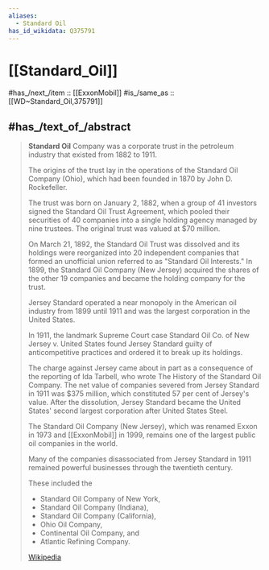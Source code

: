```yaml
---
aliases:
  - Standard Oil
has_id_wikidata: Q375791
---
```


# [[Standard_Oil]] 

#has_/next_/item :: [[ExxonMobil]] 
#is_/same_as :: [[WD~Standard_Oil,375791]]

## #has_/text_of_/abstract 

> **Standard Oil** Company was a corporate trust in the petroleum industry that existed from 1882 to 1911. 
> 
> The origins of the trust lay in the operations of the Standard Oil Company (Ohio), 
> which had been founded in 1870 by John D. Rockefeller. 
> 
> The trust was born on January 2, 1882, when a group of 41 investors signed the Standard Oil Trust Agreement, 
> which pooled their securities of 40 companies into a single holding agency managed by nine trustees. 
> The original trust was valued at $70 million. 
> 
> On March 21, 1892, the Standard Oil Trust was dissolved 
> and its holdings were reorganized into 20 independent companies that formed an unofficial union 
> referred to as "Standard Oil Interests." 
> In 1899, the Standard Oil Company (New Jersey) acquired the shares of the other 19 companies 
> and became the holding company for the trust.
>
> Jersey Standard operated a near monopoly in the American oil industry from 1899 until 1911 
> and was the largest corporation in the United States. 
> 
> In 1911, the landmark Supreme Court case Standard Oil Co. of New Jersey v. United States 
> found Jersey Standard guilty of anticompetitive practices and ordered it to break up its holdings. 
> 
> The charge against Jersey came about in part as a consequence of the reporting of Ida Tarbell, 
> who wrote The History of the Standard Oil Company. 
> The net value of companies severed from Jersey Standard in 1911 was $375 million, 
> which constituted 57 per cent of Jersey's value. 
> After the dissolution, 
> Jersey Standard became the United States' second largest corporation after United States Steel.
>
> The Standard Oil Company (New Jersey), which was renamed Exxon in 1973 and [[ExxonMobil]] in 1999, 
> remains one of the largest public oil companies in the world. 
> 
> Many of the companies disassociated from Jersey Standard in 1911 
> remained powerful businesses through the twentieth century. 
> 
> These included the 
> - Standard Oil Company of New York, 
> - Standard Oil Company (Indiana), 
> - Standard Oil Company (California), 
> - Ohio Oil Company, 
> - Continental Oil Company, and 
> - Atlantic Refining Company.
>
> [Wikipedia](https://en.wikipedia.org/wiki/Standard%20Oil%20Company) 

